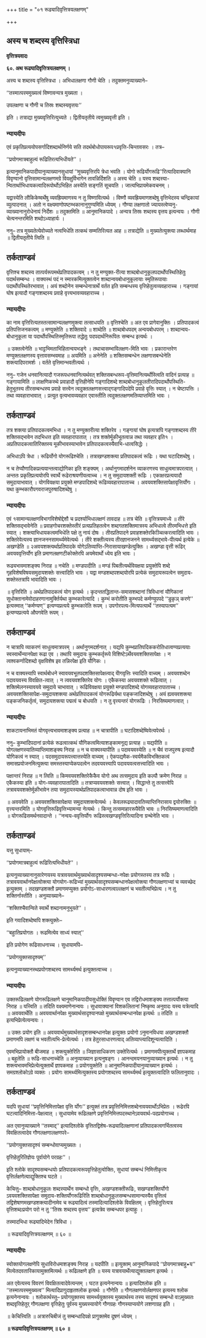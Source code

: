 +++
title = "०१ रूढ्यादिवृत्तित्रयलक्षणम्"

+++


## अस्य च शब्दस्य वृत्तिस्त्रिधा

**वृत्तित्रयवादः**

**६०. अथ रूढ्यादिवृत्तित्रयलक्षणम् ।**

अस्य च शब्दस्य वृत्तिस्त्रिधा । अभिधालक्षणा गौणी चेति । तदुक्तमनुव्याख्याने–

‘‘तस्मात्परममुख्यत्वं विष्णावन्यत्र मुख्यता ।

उपलक्षणा च गौणी च तिस्रः शब्दस्यवृत्तयः’’

इति । तत्राद्या मुख्यवृत्तिरित्युच्यते । द्वितीयतृतीये त्वमुख्यवृत्ती इति ।

### **न्यायदीपः**

एवं प्रकृतिप्रत्ययोपसर्गादिशब्दार्थनिर्णये सति तदर्थबोधोपायरूप१प्रवृत्ति-चिन्तावसरः । तत्र–

‘‘प्रयोगमात्रबाहुल्यं रूढितिरत्यभिधीयते’’ ।

इत्यानुमानिकपादीयानुव्याख्यानसुधायां ‘‘मुख्यवृत्तिरपि त्रेधा भवति । योगो रूढिर्योगरूढि’’रित्यादिवाक्यानि विवृण्वानो वृत्तिसामान्यलक्षणमग्रे विवक्षुर्विभागेन तावन्निर्दिशति ॥ अस्य चेति ॥ यस्य शब्दस्या-न्वितार्थाभिधायकत्वादिरूपोर्थोऽभिहित अस्येति सङ्गतिं सूचयति । जात्यभिप्रायमेकवचनम् ।

यद्वास्येति लौकिकेष्वर्थेषु व्यवह्रियमाणस्य न तु विष्णावित्यर्थः । विष्णौ व्यवह्रियमाणशब्देषु वृत्तिभेदस्य चन्द्रिकायां व्युत्पादनात् । अतो न वक्ष्यमाणोपष्टम्भकानानुगुण्यमिति ध्येयम् । गौण्या लक्षणातो ज्यायस्त्वेप्यनु-व्याख्यानानुरोधेनायं निर्देशः ॥ तदुक्तमिति ॥ आनुमानिकपादे । अन्यत्र तिस्रः शब्दस्य वृत्तय इत्यन्वयः । गौणी चेत्यनन्तरमिति शब्दोऽध्याहार्यः ।

ननु– तत्र मुख्यतेत्येवोच्यते नत्वभिधेति तत्कथं सम्मतिरित्यत आह ॥ तत्राद्येति ॥ मुख्यतेत्युक्त्या लब्धार्थमाह ॥ द्वितीयतृतीये त्विति ॥

## **तर्कताण्डवं**

वृत्तिश्च शब्दस्य तात्पर्यरूपमर्थप्रतिपादकत्वम् । न तु मण्युक्त-रीत्या शाब्दबोधानुकूलपदार्थोपस्थितिहेतुः पदार्थसम्बन्धः । वाक्यस्थं पदं न स्मारकमित्युक्तत्वेन शाब्दान्वयबोधानुकूलायाः स्मृतिरूपायाः पदार्थोपस्थितेरभावात् । अयं शब्दोनेन सम्बन्धेनात्रार्थे वर्तत इति सम्बन्धस्य वृत्तिहेतुत्वव्यवहाराच्च । गङ्गायां घोष इत्यादौ गङ्गाशब्दस्य प्रवाहे वृत्त्यभावव्यवहाराच्च ।

### **न्यायदीपः**

का नाम वृत्तिरित्यतस्तत्सामान्यलक्षणमुक्त्वा तत्साधयति ॥ वृत्तिश्चेति ॥ अत एव प्रागेवानुक्तिः । प्रतिपादकत्वं प्रतिपत्तिजनकत्वम् ॥ मण्युक्तेति ॥ शक्तिवादे ॥ शाब्देति ॥ शाब्दबोधपदम् अन्वयबोधपरम् । शाब्दान्वय-बोधानुकूला या पदार्थोपस्थितिस्मृतिरूपा तद्धेतुः पदपदार्थनिरूपितः सम्बन्ध इत्यर्थः ।

॥ उक्तत्वेनेति ॥ भाट्टभिमताभिहितान्वयभङ्गे । तथाचासम्भाविलक्षण-मिति भावः । प्रकारान्तरेण मण्युक्तलक्षणस्य वृत्तावसम्भवमाह ॥ अयमिति ॥ अनेनेति ॥ शक्तिसम्बन्धेन लक्षणासबन्धेनेति शक्त्यादिपरामर्शः । वर्तते वृत्तिमान्भवतीत्यर्थः ।

ननु– गजेन धनवानित्यादौ गजरूपधनवानित्यर्थवत् शक्तिसबन्धरूप-वृत्तिमानित्यर्थोस्त्विति वादिनं प्रत्याह ॥ गङ्गायामिति ॥ लाक्षणिकस्थे प्रवाहादौ वृत्तिहीनेपि गङ्गादिशब्दे शाब्दबोधानुकूलतीरादिपदार्थोपस्थिति-हेतुभूतस्य तीरसम्बन्धस्य प्रवाहे सत्त्वेन त्वदुक्तलक्षणसत्त्वाद्गङ्गादिपदेपि प्रवाहे वृत्तिः स्यात् । न चेष्टापत्तिः । तथा व्यवहाराभावात् । प्रत्युत वृत्यभावव्यवहार एवास्तीति त्वदुक्तलक्षणमतिव्याप्तमिति भावः ।

## **तर्कताण्डवं**

तत्र शक्त्या प्रतिपादकत्वमभिधा । न तु मण्युक्तरीत्या शक्तिरेव । गङ्गायां घोष इत्यत्रापि गङ्गाशब्दस्य तीरे शक्तिसद्भावेन तदभिधत्त इति व्यवहारापातात् । तत्र शक्तेर्मूकीभूतत्वान्न तथा व्यवहार इति१ । अप्रतिपादकत्वातिरिक्तस्य मूकीभावस्याभावेन प्रतिपादकत्वस्यैवाभि-धात्वसिद्धेः ।

अभिधाऽपि त्रेधा । रूढिर्योगो योगरूढिश्चेति । तत्राखण्डशक्त्या प्रतिपादकत्वं रूढिः । यथा घटादिशब्देषु ।

न च तेप्यौणादिकप्रत्ययान्तत्वाद्योगिका इति शङ्क्यम् । अर्थानुगमादर्शनेन व्याकरणस्य साधुत्वमात्रपरत्वात् । अन्ततः प्रकृतिप्रत्ययोरपि स्वार्थे रूढेराश्रयणीयत्वाच्च । न तु समुदायशक्ती रूढिः । एकाक्षरप्रत्ययादौ समुदायाभावात् । योगविवक्षया प्रयुक्ते मण्डपादिशब्दे रूढिव्यवहारापाताच्च । अवयवशक्तिसापेक्षावृत्तिर्योगः । यथा कुम्भकारौपगवराजपुरुषादिशब्देषु ।

### **न्यायदीपः**

एवं १सामान्यलक्षणविभागविशेषोद्देशौ च प्रदर्श्याभिधालक्षणं तावदाह ॥ तत्र चेति ॥ वृत्तित्रयमाध्ये ॥ तीरे शक्तिसद्भावेनेति ॥ प्रवाहगोचरशक्तेस्तीरं प्रत्यप्रतिहतत्वेन शब्दगतशक्तिमात्रस्य अभिधात्वे तीरमभिधत्ते इति स्यात् । शक्त्याभिधायकत्वमभिधेति पक्षे तु नायं दोषः । तीरप्रतिपादने प्रवाहशक्तेरकिञ्चित्करत्वादिति भावः । शक्तिरेवेत्यस्य ज्ञानजननसामर्थ्यमेवेत्यर्थः । तीरे शक्तीत्यस्य तीरज्ञानजनने सामर्थ्यसद्भावे-पीत्यर्थ इत्येके ॥ अखण्डेति ॥ २अवयशक्त्यर्थाप्रतिपादके योगेऽतिव्याप्ति-निरासायाखण्डेत्युक्तिः । अखण्डा वृत्ती रूढिर् अवयववृत्तिर्योग इति प्रमाणलक्षणटीकोक्तेरपि अयमेवार्थो ध्येय इति भावः ।

रूढ्यभावमाशङ्क्य निराह ॥ नचेति ॥ मण्डपादीति ॥ मण्डं पिबतीत्यर्थविवक्षया प्रयुक्तेपि शब्दे गृहविशेषविषयसमुदायशक्तेः सत्त्वादिति भावः । यद्वा मण्डशब्दपशब्दयोरपि प्रत्येकं समुदायरूपत्वेन समुदाय-शक्तेस्तत्रापि भावादिति भावः ।

॥ वृत्तिरिति ॥ अर्थप्रतिपादकत्वं योग इत्यर्थः । कृदन्ततद्धितान्त-समासशब्दानां त्रिविधानां यौगिकानां सुधोक्तानामेवोदाहरणानामुर्क्तिर्यथा कुम्भकारेत्यादि । कुम्भं करोतीति कुम्भपदे कर्मण्युपपदे ‘‘डुकृञ् करणे’’ इत्यस्मात् ‘‘कर्मण्यण्’’ इत्यण्यप्रत्यये कुम्भकारेति रूपम् । उपगोरपत्य-मित्यपत्यार्थे ‘‘तस्यापत्यम’’ इत्यण्यप्रत्यये औपगवेति रूपम् ।

## **तर्कताण्डवं**

न चात्रापि व्याकरणं साधुत्वमात्रपरम् । अर्थानुगमदर्शनात् । यद्यपि कुम्भप्रातिपदिककरोतिधात्वण्यप्रत्ययाः स्वस्वार्थेन्यानपेक्षा रूढा एव । तथापि समुदायः कुम्भकर्तृरूपे विशिष्टेऽर्थेवयवशक्तिसापेक्षः । न त्वश्वकर्णादिशब्दो वृक्षविशेष इव तन्निरपेक्ष इति यौगिकः ।

न च वाक्यस्यापि स्वार्थबोधने स्वावयवभूतपदशक्तिसापेक्षत्वाद् योेगवृत्तिः स्यादिति वाच्यम् । अवयवशब्देन पदावयवस्य विवक्षित-त्वात् । न त्ववयवशक्तिरेव योगः । एकैकस्या अवयवशक्ते रूढित्वात् । शक्तिमेलनस्यावयवे समुदाये चाभावात् । रूढिविवक्षया प्रयुक्ते मण्डपादिशब्दे योगव्यवहारापाताच्च । अवयवशक्तिसापेक्ष-समुदायशक्त्या अर्थप्रतिपादकत्वं योगरूढिर्यथा पङ्कजादिशब्देषु । अयं ह्यवयवशक्त्या पङ्कजनिकर्तृत्वं, समुदायशक्त्या पद्मत्वं च बोधयति । न तु वृत्त्यन्तरं योगरूढिः । निरसिष्यमाणत्वात् ।

### **न्यायदीपः**

शाकटायनाभिमतं योगवृत्त्यभावमाशङ्क्य प्रत्याह ॥ न चात्रापीति ॥ घटादिशब्देष्विवेत्यपेरर्थः ।

ननु– कुम्भादिपदानां प्रत्येकं रूढत्वात्कथं यौगिकत्वमित्याशङ्कामनूद्य प्रत्याह ॥ यद्यपीति ॥ योगलक्षणस्यातिव्याप्तिमाशङ्क्य निराह ॥ न च वाक्यस्यापीति ॥ पदावयवस्येति ॥ न चैवं राजपुरुष इत्यादौ योगिकत्वं न स्यात् । पदसमुदायरूपत्त्वात्तस्येति वाच्यम् । ऐकपद्यमैक-स्वर्यमैकविभक्तिकत्वं समासप्रयोजनमित्युक्त्या समस्तस्याप्येकपदत्वेन तदवयवस्यापि पदावयवत्वसत्त्वादिति भावः ।

पक्षान्तरं निराह ॥ न त्विति ॥ किमवयवशक्तिरेकैकैव योगो अथ तत्समुदाय इति कल्पौ क्रमेण निराह ॥ एकैकस्या इति ॥ योग-व्यवहारापातादिति ॥ तत्राप्यवयवशक्तेः सत्त्वात् । सिद्धान्ते तु तत्सत्त्वेपि तत्रावयवशक्तेर्मूकीभावेन तया समुदायस्यार्थप्रतिपादकत्वाभावान्न दोष इति भावः ।

॥ अवयवेति ॥ अवयवशक्तिसापेक्षया समुदायशक्त्येत्यर्थः । केवलरूढ्यादावतिव्याप्तिनिरासाय द्वयोरुक्तिः ॥ वृत्त्यन्तरमिति ॥ योगवृत्तिरूढिवृत्तिभ्यामन्या नेत्यर्थः । किन्तु तत्समाहाररूपैवेति भावः ॥ निरसिष्यमाणत्वादिति ॥ योगरूढिसमर्थनवादान्ते । ‘‘नन्वय-ववृत्तिर्योगः रूढिस्त्वखण्डवृत्तिरित्यादिना ग्रन्थेनेति भावः ।

## **तर्कताण्डवं**

यत्तु सुधायाम्–

‘‘प्रयोगमात्रबाहुल्यं रूढिरित्यभिधीयते’’ ।

इत्यनुव्याख्यानानुसारेणयस्य यत्रावयवार्थमुख्यार्थसादृश्यसम्बन्धा-नपेक्षः प्रयोगस्तस्य तत्र रूढिः । तत्रावयवार्थानपेक्षत्वोक्त्या योगयोग-रूढिभ्यां मुख्यार्थसादृश्यसम्बन्धानपेक्षत्वोक्त्या गौणलक्षणाभ्यां च व्यवच्छेद इत्युक्तम् । तदखण्डशक्तौ प्रमाणमप्युक्तः प्रयोगोऽ-साधारणत्वाल्लक्षणं च भवतीत्यभिप्रेत्य । न तु शक्तिर्नास्तीति । अनुव्याख्याने–

‘‘शक्तिश्चैवान्विते स्वार्थे शब्दानामनुभूयते’’ ।

इति गवादिशब्देष्वपि शक्त्युक्तेः–

‘‘बहुातिप्रयोगतः । रूढमित्येव साध्यं स्यात्’’

इति प्रयोगेण रूढिसाधनाच्च । सुधायामपि–

‘‘प्रयोगयुक्तसादृश्यम्’’

इत्यनुव्याख्यानस्थप्रयोगशब्दस्य सामर्थ्यमर्थ इत्युक्तत्वाच्च ।

### **न्यायदीपः**

उक्तरूढिलक्षणे योगरूढिलक्षणे चानुमानिकपादीयसुधोक्तिं विवृण्वान एव तद्विरोधमाशङ्क्य तत्तात्पर्योक्त्या निराह ॥ यत्त्विति ॥ तदिति वक्ष्यमाणेनान्वयः । सुधावाक्यानां विशकलितानां निष्कृष्य अनुवादः यस्य यत्रेत्यादि ॥ अवयवार्थेति ॥ अवयवार्थानपेक्षः मुख्यार्थसादृश्यानपक्षे मुख्यार्थसम्बन्धानपेक्ष इत्यर्थः ॥ तदिति ॥ इत्यभिप्रेत्येत्यन्वयः ।

॥ उक्तः प्रयोग इति ॥ अवयवार्थमुख्यार्थसादृशसम्बन्धानपेक्ष इत्युक्तः प्रयोगो ऽनुमानविधया अखण्डशक्तौ प्रमाणमपि लक्षणं च भवतीत्यभि-प्रेत्येत्यर्थः । तत्र हेतुरसाधारणत्वाद् अतिव्याप्त्यादिशून्यत्वादिति ।

एवमभिप्रायोक्तौ बीजमाह ॥ शक्त्युक्तेरिति ॥ जिज्ञासाधिकरण उक्तेरित्यर्थः । प्रमाणमपीत्युक्तार्थे ज्ञापकमाह ॥ बहुलेति ॥ रूढि-साधनाच्चेति ॥ अनुव्याख्यान इत्यनुषङ्गः । आनन्दमयनयानुव्याख्यान इत्यर्थः । न तु शक्त्यभावमभिप्रेत्येत्युक्तार्थे ज्ञापकमाह ॥ प्रयोगयुक्तेति ॥ आनुमानिकपादीयानुव्याख्यान इत्यर्थः । समग्रश्लोकोऽग्रे व्यक्तः । प्रयोगः सामर्थ्यमित्युक्तस्य प्रयोगशब्दस्य सामर्थ्यमर्थ इत्युक्तत्वादिति फलितानुवादः ।

## **तर्कताण्डवं**

यदपि सुधायां ‘‘प्रवृत्तिनिमित्तापेक्षा वृत्ति र्योगः’’ इत्युक्तं तत्र प्रवृत्तिनिमित्तशब्देनावयवार्थोऽभिप्रेतः । रूढेरपि घटत्वादिनिमित्ता-पेक्षत्वात् । सुधायामेव रूढिलक्षणे प्रवृत्तिनिमित्तपदस्थानेऽवयवार्थ-पदप्रयोगाच्च ।

अत एवानुव्याख्याने ‘‘तस्माद्’’ इत्यादिश्लोके वृत्तितद्विशेष-रूढ्यादिलक्षणानां प्रतिपादकत्वगर्भितत्वस्य विवक्षितत्वादेव गौणलक्षणालक्षणपरे–

‘‘प्रयोगयुक्तसादृश्यं सम्बन्धोवाप्यमुख्यतः ।

वृत्तिहेतुरितिज्ञेयः पूर्वायोगे परग्रहः’’ ।

इति श्लोके सादृश्यसम्बन्धयोः प्रतिपादकत्वरूपवृत्तिहेतुत्वोक्तिः, सुधायां सम्बन्धं निमित्तीकृत्य वृत्तिर्लक्षणेत्याद्युक्तिश्च घटते ।

केचित्तु– शाब्दबोधानुकूलः शब्दस्यार्थेन सम्बन्धो वृत्तिः, अखण्डशक्तीरूढिः, सखण्डशक्तिर्योगो ऽवयवशक्तिसापेक्षा समुदाय-शक्तिर्योगरूढिरिति शाब्दबोधानुकूलसम्बन्धसामान्यस्यैव वृत्तित्वं तद्विशेषाणमखण्डशक्त्यादीनामेव च रूढ्यादित्वं तस्मादित्यादिश्लोके विवक्षितम् । वृत्तिहेतुरित्यत्र वृत्तिशब्दःप्रयोग परो न तु ‘‘तिस्रः शब्दस्य वृत्तय’’ इत्यत्रेव सम्बन्धपर इत्याहुः ।

तस्मादभिधा रूढ्यादिभेदेन त्रिविधा ।

॥ रूढ्यादिवृत्तित्रयलक्षणम् ॥ ६० ॥

### **न्यायदीपः**

स्वोक्तयोगलक्षणेपि सुधाविरोधमाशङ्क्य निराह ॥ यदपीति ॥ इत्युक्तम् आनुमानिकपादे ‘‘प्रोयगमात्रबाहु•य’’ मित्येतदवतारिकायामुक्तमित्यर्थः ॥ रूढिलक्षणे इति ॥ यस्य यत्रावयार्थेत्याद्युक्तलक्षण इत्यर्थः ।

अत एवेत्यस्य विवरणं विवक्षितत्वादेवेत्यन्तम् । घटत इत्यनेनान्वयः ॥ इत्यादिश्लोक इति ॥ ‘‘तस्मात्परममुख्यत्व’’ मित्यादिप्रागुदाहृतश्लोक इत्यर्थः ॥ गौणेति ॥ गौणलक्षणयोर्लक्षणपर इत्यस्य श्लोक इत्यनेनान्वयः । श्लोकार्थस्तु– प्रयोगयुक्तस्य सामर्थ्ययुक्तस्य मुख्यार्थस्य तस्य सादृश्यं सम्बन्धो वाऽमुख्यतः शब्दवृत्तिहेतुर् गौणलक्षणा वृत्तिहेतुः पूर्वस्य मुख्यस्यायोगे गौणग्रहः गौणस्याप्ययोगे लशणाग्रह इति ।

॥ केचित्त्विति ॥ अत्रारुचिबीजं तु सम्बन्धादिपक्षे प्रागुक्तमेव दूषणं ध्येयम् ।

**॥ रूढ्यादिवृत्तित्रयलक्षणम् ॥ ६० ॥**

